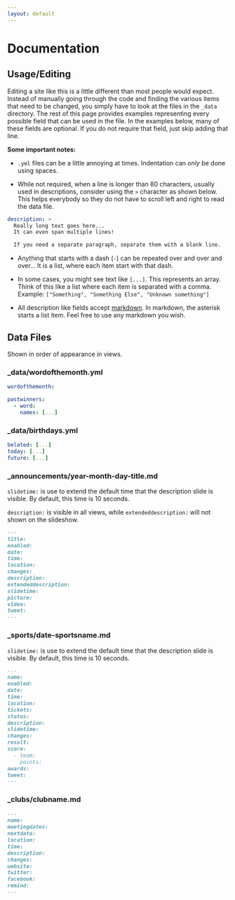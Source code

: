 ```yaml
---
layout: default
---
```


# Documentation

## Usage/Editing

Editing a site like this is a little different than most people would expect.
Instead of manually going through the code and finding the various items that 
need to be changed, you simply have to look at the files in the `_data` 
directory. The rest of this page provides examples representing every possible 
field that can be used in the file. In the examples below, many of these fields 
are optional. If you do not require that field, just skip adding that line.

**Some important notes:** 

* `.yml` files can be a little annoying at times. Indentation can _only_ be done 
using spaces. 

* While not required, when a line is longer than 80 characters, 
usually used in descriptions, consider using the `>` character as shown below.
This helps everybody so they do not have to scroll left and right to read the 
data file.

```yml
description: >
  Really long text goes here...
  It can even span multiple lines!

  If you need a separate paragraph, separate them with a blank line.
```

* Anything that starts with a dash (`-`) can be repeated over and over and over...
It is a list, where each item start with that dash.

* In some cases, you might see text like `[...]`.
This represents an array. Think of this like a list where each item is separated with 
a comma. Example: `["Something", "Something Else", "Unknown something"]`

* All description like fields accept 
[markdown](https://help.github.com/articles/basic-writing-and-formatting-syntax/).
In markdown, the asterisk starts a list item. Feel free to use any markdown you wish.

## Data Files

Shown in order of appearance in views.

### _data/wordofthemonth.yml

```yml
wordofthemonth: 

pastwinners:
  - word: 
    names: [...]
```

### _data/birthdays.yml

```yml
belated: [...]
today: [...]
future: [...]
```

### _announcements/year-month-day-title.md

`slidetime:` is use to extend the default time that the description slide 
is visible. By default, this time is 10 seconds.

`description:` is visible in all views, while `extendeddescription:` will not 
shown on the slideshow. 

```md
---
title: 
enabled: 
date: 
time: 
location: 
changes: 
description: 
extendeddescription: 
slidetime: 
picture: 
video: 
tweet: 
---
```

### _sports/date-sportsname.md

`slidetime:` is use to extend the default time that the description slide 
is visible. By default, this time is 10 seconds.

```md
---
name: 
enabled: 
date: 
time: 
location: 
tickets: 
status: 
description: 
slidetime: 
changes: 
result: 
score:
  - team: 
    points: 
awards: 
tweet: 
---
```

### _clubs/clubname.md

```md
---
name: 
meetingdates: 
nextdate: 
location: 
time: 
description: 
changes: 
website:
twitter:
facebook:
remind:
---
```
